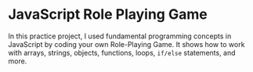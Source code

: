 # JavaScript Role Playing Game

In this practice project, I used fundamental programming concepts in JavaScript by coding your own Role-Playing Game. It shows how to work with arrays, strings, objects, functions, loops, `if/else` statements, and more.

